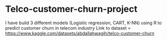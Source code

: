 # Telco-customer-churn-project
I have build 3 different models (Logistic regression, CART, K-NN) using R to predict customer churn in telecom industry
Link to dataset = https://www.kaggle.com/datasets/abdallahwagih/telco-customer-churn
